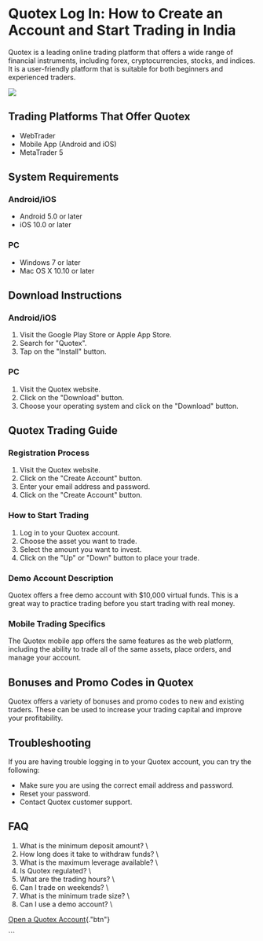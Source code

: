# Quotex Log In: How to Create an Account and Start Trading in India

Quotex is a leading online trading platform that offers a wide range of
financial instruments, including forex, cryptocurrencies, stocks, and
indices. It is a user-friendly platform that is suitable for both
beginners and experienced traders.

[![](https://static.quotex.io/files/3_en/300_250.jpg)](https://traff.sbs/brokerqxlid)

## Trading Platforms That Offer Quotex

-   WebTrader
-   Mobile App (Android and iOS)
-   MetaTrader 5

## System Requirements

### Android/iOS

-   Android 5.0 or later
-   iOS 10.0 or later

### PC

-   Windows 7 or later
-   Mac OS X 10.10 or later

## Download Instructions

### Android/iOS

1.  Visit the Google Play Store or Apple App Store.
2.  Search for "Quotex".
3.  Tap on the "Install" button.

### PC

1.  Visit the Quotex website.
2.  Click on the "Download" button.
3.  Choose your operating system and click on the "Download"
    button.

## Quotex Trading Guide

### Registration Process

1.  Visit the Quotex website.
2.  Click on the "Create Account" button.
3.  Enter your email address and password.
4.  Click on the "Create Account" button.

### How to Start Trading

1.  Log in to your Quotex account.
2.  Choose the asset you want to trade.
3.  Select the amount you want to invest.
4.  Click on the "Up" or "Down" button to place your trade.

### Demo Account Description

Quotex offers a free demo account with \$10,000 virtual funds. This is a
great way to practice trading before you start trading with real money.

### Mobile Trading Specifics

The Quotex mobile app offers the same features as the web platform,
including the ability to trade all of the same assets, place orders, and
manage your account.

## Bonuses and Promo Codes in Quotex

Quotex offers a variety of bonuses and promo codes to new and existing
traders. These can be used to increase your trading capital and improve
your profitability.

## Troubleshooting

If you are having trouble logging in to your Quotex account, you can try
the following:

-   Make sure you are using the correct email address and password.
-   Reset your password.
-   Contact Quotex customer support.

## FAQ

1.  What is the minimum deposit amount?
    \
2.  How long does it take to withdraw funds?
    \
3.  What is the maximum leverage available?
    \
4.  Is Quotex regulated?
    \
5.  What are the trading hours?
    \
6.  Can I trade on weekends?
    \
7.  What is the minimum trade size?
    \
8.  Can I use a demo account?
    \

[Open a Quotex
Account](\%22https://traff.sbs/brokerqxsignup\%22){."btn"}

\`\`\`

